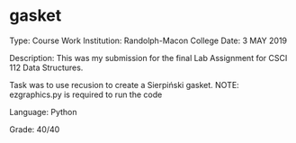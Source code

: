 # gasket

Type: Course Work
Institution: Randolph-Macon College
Date: 3 MAY 2019

Description: This was my submission for the final Lab Assignment for CSCI 112 Data Structures.

Task was to use recusion to create a Sierpiński gasket. NOTE: ezgraphics.py is required to run the code

Language: Python

Grade: 40/40
